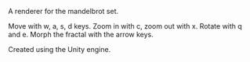 A renderer for the mandelbrot set.

Move with w, a, s, d keys.
Zoom in with c, zoom out with x.
Rotate with q and e.
Morph the fractal with the arrow keys.

Created using the Unity engine.